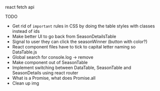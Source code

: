 react fetch api

TODO

- Get rid of `important` rules in CSS by doing the table styles with classes instead of ids
- Make better UI to go back from SeasonDetailsTable
- Signal to user they can click the seasonWinner (button with color?)
- React component files have to tick to capital letter naming so DataTable.js
- Global search for console.log -> remove
- Make component out of SeasonTable
- Implement switching between DataTable, SeasonTable and SeasonDetails using react router
- What is a Promise, what does Promise.all
- Clean up img
